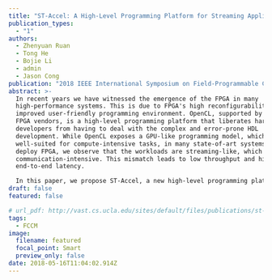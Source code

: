 ```yaml
---
title: "ST-Accel: A High-Level Programming Platform for Streaming Applications on FPGA"
publication_types:
  - "1"
authors:
  - Zhenyuan Ruan
  - Tong He
  - Bojie Li
  - admin
  - Jason Cong
publication: "2018 IEEE International Symposium on Field-Programmable Custom Computing Machines (FCCM'18), full paper acceptance ratio: 22/106 = 20.7%"
abstract: >-
  In recent years we have witnessed the emergence of the FPGA in many
  high-performance systems. This is due to FPGA's high reconfigurability and
  improved user-friendly programming environment. OpenCL, supported by major
  FPGA vendors, is a high-level programming platform that liberates hardware
  developers from having to deal with the complex and error-prone HDL
  development. While OpenCL exposes a GPU-like programming model, which is
  well-suited for compute-intensive tasks, in many state-of-art systems that
  deploy FPGA, we observe that the workloads are streaming-like, which is
  communication-intensive. This mismatch leads to low throughput and high
  end-to-end latency.

  In this paper, we propose ST-Accel, a new high-level programming platform for streaming applications on FPGA. It has the following advantages: (i) ST-Accel adopts the multiprocessing programming model to capture the inherent pipeline-level parallelism of streaming applications while reducing the end-to-end latency. (ii) A message-passing-based host/FPGA communication model is used to avoid the coherency issue of shared memory, thus enabling host/FPGA communication during kernel execution. (iii) ST-Accel provides a high-level abstraction for I/O devices to support direct I/O device access that eliminates the overhead of host CPU and reduces the I/O latency. (iv) ST-Accel enables the decoupled access/execute architecture to maximize the utilization of I/O devices. (v) The host/FPGA communication interface is redesigned to cater to the demands of both latency-critical and throughput-critical scenarios. The experimental results on the Amazon AWS cloud and local machine show that ST-Accel can achieve 1.6X-166X throughput and 1/3 latency for typical streaming workloads when compared to OpenCL.
draft: false
featured: false

# url_pdf: http://vast.cs.ucla.edu/sites/default/files/publications/st-accel-high.pdf
tags:
  - FCCM
image:
  filename: featured
  focal_point: Smart
  preview_only: false
date: 2018-05-16T11:04:02.914Z
---
```

